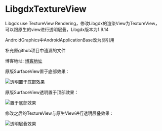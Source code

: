 # LibgdxTextureView

Libgdx use TextureView Rendering，修改Libgdx的渲染View为TextureView，可以跟原生的view进行透明层叠，Libgdx版本为1.9.14

AndroidGraphics中AndroidApplicationBase改为弱引用

补充原github项目中遗漏的文件

博客地址: [博客地址](https://skyhand.blog.csdn.net/article/details/88540497)  

  
  


原版SurfaceView置于底部效果：

![透明置于底部效果](https://raw.githubusercontent.com/tpnet/LibgdxTextureView/master/pic/SurfaceView%E7%BD%AE%E5%BA%95%E9%83%A8.jpg)





原版SurfaceView透明置于顶部效果：

![置于底部效果](https://raw.githubusercontent.com/tpnet/LibgdxTextureView/master/pic/SurfaceView%E9%80%8F%E6%98%8E%E7%BD%AE%E9%A1%B6.jpg)





修改之后的TextureView与原生View进行透明层叠效果：

![透明层叠效果](https://raw.githubusercontent.com/tpnet/LibgdxTextureView/master/pic/TextureView%E9%80%8F%E6%98%8E%E5%B1%82%E5%8F%A0.jpg)


